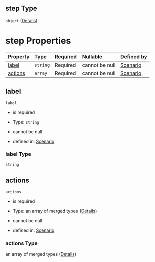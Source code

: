## step Type

`object` ([Details](schema-defs-step.md))

# step Properties

| Property            | Type     | Required | Nullable       | Defined by                                                                                        |
| :------------------ | :------- | :------- | :------------- | :------------------------------------------------------------------------------------------------ |
| [label](#label)     | `string` | Required | cannot be null | [Scenario](schema-defs-step-properties-label.md "/schemas/step#/$defs/step/properties/label")     |
| [actions](#actions) | `array`  | Required | cannot be null | [Scenario](schema-defs-step-properties-actions.md "/schemas/step#/$defs/step/properties/actions") |

## label



`label`

*   is required

*   Type: `string`

*   cannot be null

*   defined in: [Scenario](schema-defs-step-properties-label.md "/schemas/step#/$defs/step/properties/label")

### label Type

`string`

## actions



`actions`

*   is required

*   Type: an array of merged types ([Details](schema-defs-step-properties-actions-items.md))

*   cannot be null

*   defined in: [Scenario](schema-defs-step-properties-actions.md "/schemas/step#/$defs/step/properties/actions")

### actions Type

an array of merged types ([Details](schema-defs-step-properties-actions-items.md))
